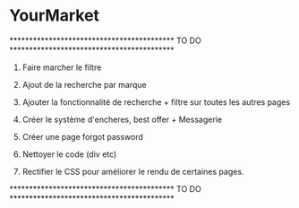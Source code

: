 # YourMarket
****************************************** TO DO ******************************************
1) Faire marcher le filtre
2) Ajout de la recherche par marque
3) Ajouter la fonctionnalité de recherche + filtre sur toutes les autres pages
6) Créer le système d'encheres, best offer + Messagerie

2) Créer une page forgot password
3) Nettoyer le code (div etc)
7) Rectifier le CSS pour améliorer le rendu de certaines pages.

****************************************** TO DO ******************************************
